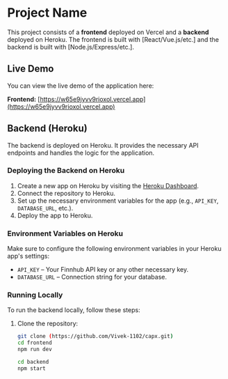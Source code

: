 # Project Name

This project consists of a **frontend** deployed on Vercel and a **backend** deployed on Heroku. The frontend is built with [React/Vue.js/etc.] and the backend is built with [Node.js/Express/etc.]. 

## Live Demo

You can view the live demo of the application here:

**Frontend:** [https://w65e9jyvv9rioxol.vercel.app](https://w65e9jyvv9rioxol.vercel.app)

## Backend (Heroku)

The backend is deployed on Heroku. It provides the necessary API endpoints and handles the logic for the application.


### Deploying the Backend on Heroku

1. Create a new app on Heroku by visiting the [Heroku Dashboard](https://dashboard.heroku.com/).
2. Connect the repository to Heroku.
3. Set up the necessary environment variables for the app (e.g., `API_KEY`, `DATABASE_URL`, etc.).
4. Deploy the app to Heroku.

### Environment Variables on Heroku
Make sure to configure the following environment variables in your Heroku app's settings:

- `API_KEY` – Your Finnhub API key or any other necessary key.
- `DATABASE_URL` – Connection string for your database.

### Running Locally
To run the backend locally, follow these steps:

1. Clone the repository:
   ```bash
   git clone (https://github.com/Vivek-1102/capx.git)
   cd frontend
   npm run dev

   cd backend
   npm start

